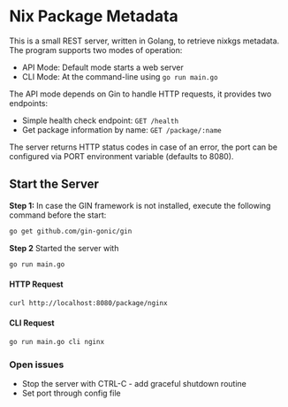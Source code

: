 # Nix Package Metadata

This is a small REST server, written in Golang, to retrieve nixkgs metadata. The program supports two modes of operation:

* API Mode: Default mode starts a web server
* CLI Mode: At the command-line using `go run main.go`

The API mode depends on Gin to handle HTTP requests, it provides two endpoints:

* Simple health check endpoint: `GET /health`
* Get package information by name: `GET /package/:name`

The server returns HTTP status codes in case of an error, the port can be configured via PORT environment variable (defaults to 8080).

## Start the Server

**Step 1:** In case the GIN framework is not installed, execute the following command before the start:

```bash
go get github.com/gin-gonic/gin
```

**Step 2** Started the server with

```bash
go run main.go
```

#### HTTP Request

```bash
curl http://localhost:8080/package/nginx
```

#### CLI Request

```bash
go run main.go cli nginx
```

### Open issues
* Stop the server with CTRL-C - add graceful shutdown routine
* Set port through config file
